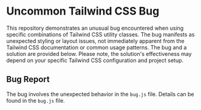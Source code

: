 # Uncommon Tailwind CSS Bug

This repository demonstrates an unusual bug encountered when using specific combinations of Tailwind CSS utility classes. The bug manifests as unexpected styling or layout issues, not immediately apparent from the Tailwind CSS documentation or common usage patterns. The bug and a solution are provided below.  Please note, the solution's effectiveness may depend on your specific Tailwind CSS configuration and project setup.

## Bug Report
The bug involves the unexpected behavior in the `bug.js` file. Details can be found in the `bug.js` file.